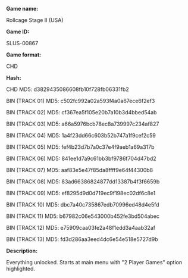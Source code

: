 **Game name:**

Rollcage Stage II (USA)

**Game ID:**

SLUS-00867

**Game format:**

CHD

**Hash:**

CHD MD5: d3829435086608fb10f728fb06331fb2

BIN (TRACK 01) MD5: c502fc992a02a593f4a0a67ece6f2ef3

BIN (TRACK 02) MD5: cf367ea5f105e20b7a10b3d4bbed54ab

BIN (TRACK 03) MD5: a66a5976bcb78ec8a739997c234af827

BIN (TRACK 04) MD5: 1a4f23dd66c603b52b747a1f9cef2c59

BIN (TRACK 05) MD5: fef4b23d7b7a0c37e4f9aeb1a69a317b

BIN (TRACK 06) MD5: 841ee1d7a9c61bb3bf9786f704d47bd2

BIN (TRACK 07) MD5: aaf83e5e47f85da8ffff9e64f44300b8

BIN (TRACK 08) MD5: 83ad66386824877dd13387b4f3f6659b

BIN (TRACK 09) MD5: ef8295d9d0d719ec9f198ec02df6c8e1

BIN (TRACK 10) MD5: dbc7a40c735867edb70996ed48d4e5fd

BIN (TRACK 11) MD5: b67982c06e543000b452fe3bd504abec

BIN (TRACK 12) MD5: e75909caa03fe2a48f1edd3a4aab32af

BIN (TRACK 13) MD5: fd3d286aa3eed4dc6e54e518e5727d9b

**Description:**

Everything unlocked. Starts at main menu with "2 Player Games" option highlighted.